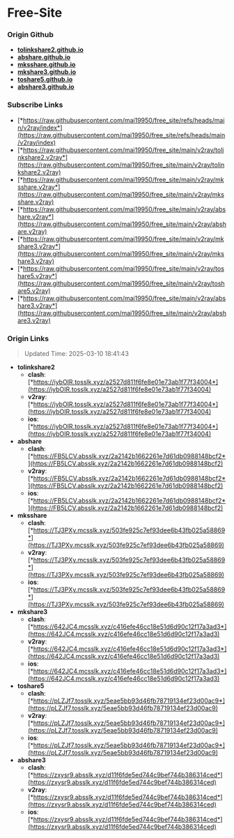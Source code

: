 # Free-Site

### Origin Github

- [**tolinkshare2.github.io**](https://github.com/tolinkshare2/tolinkshare2.github.io)
- [**abshare.github.io**](https://github.com/abshare/abshare.github.io)
- [**mksshare.github.io**](https://github.com/mksshare/mksshare.github.io)
- [**mkshare3.github.io**](https://github.com/mkshare3/mkshare3.github.io)
- [**toshare5.github.io**](https://github.com/toshare5/toshare5.github.io)
- [**abshare3.github.io**](https://github.com/abshare3/abshare3.github.io)

### Subscribe Links

- [*https://raw.githubusercontent.com/mai19950/free_site/refs/heads/main/v2ray/index*](https://raw.githubusercontent.com/mai19950/free_site/refs/heads/main/v2ray/index)
- [*https://raw.githubusercontent.com/mai19950/free_site/main/v2ray/tolinkshare2.v2ray*](https://raw.githubusercontent.com/mai19950/free_site/main/v2ray/tolinkshare2.v2ray)
- [*https://raw.githubusercontent.com/mai19950/free_site/main/v2ray/mksshare.v2ray*](https://raw.githubusercontent.com/mai19950/free_site/main/v2ray/mksshare.v2ray)
- [*https://raw.githubusercontent.com/mai19950/free_site/main/v2ray/abshare.v2ray*](https://raw.githubusercontent.com/mai19950/free_site/main/v2ray/abshare.v2ray)
- [*https://raw.githubusercontent.com/mai19950/free_site/main/v2ray/mkshare3.v2ray*](https://raw.githubusercontent.com/mai19950/free_site/main/v2ray/mkshare3.v2ray)
- [*https://raw.githubusercontent.com/mai19950/free_site/main/v2ray/toshare5.v2ray*](https://raw.githubusercontent.com/mai19950/free_site/main/v2ray/toshare5.v2ray)
- [*https://raw.githubusercontent.com/mai19950/free_site/main/v2ray/abshare3.v2ray*](https://raw.githubusercontent.com/mai19950/free_site/main/v2ray/abshare3.v2ray)

### Origin Links

> Updated Time: 2025-03-10 18:41:43

- **tolinkshare2**
  - **clash**: [*https://iybOIR.tosslk.xyz/a2527d811f6fe8e01e73ab1f77f34004*](https://iybOIR.tosslk.xyz/a2527d811f6fe8e01e73ab1f77f34004)
  - **v2ray**: [*https://iybOIR.tosslk.xyz/a2527d811f6fe8e01e73ab1f77f34004*](https://iybOIR.tosslk.xyz/a2527d811f6fe8e01e73ab1f77f34004)
  - **ios**: [*https://iybOIR.tosslk.xyz/a2527d811f6fe8e01e73ab1f77f34004*](https://iybOIR.tosslk.xyz/a2527d811f6fe8e01e73ab1f77f34004)
- **abshare**
  - **clash**: [*https://FB5LCV.absslk.xyz/2a2142b1662261e7d61db0988148bcf2*](https://FB5LCV.absslk.xyz/2a2142b1662261e7d61db0988148bcf2)
  - **v2ray**: [*https://FB5LCV.absslk.xyz/2a2142b1662261e7d61db0988148bcf2*](https://FB5LCV.absslk.xyz/2a2142b1662261e7d61db0988148bcf2)
  - **ios**: [*https://FB5LCV.absslk.xyz/2a2142b1662261e7d61db0988148bcf2*](https://FB5LCV.absslk.xyz/2a2142b1662261e7d61db0988148bcf2)
- **mksshare**
  - **clash**: [*https://TJ3PXy.mcsslk.xyz/503fe925c7ef93dee6b43fb025a58869*](https://TJ3PXy.mcsslk.xyz/503fe925c7ef93dee6b43fb025a58869)
  - **v2ray**: [*https://TJ3PXy.mcsslk.xyz/503fe925c7ef93dee6b43fb025a58869*](https://TJ3PXy.mcsslk.xyz/503fe925c7ef93dee6b43fb025a58869)
  - **ios**: [*https://TJ3PXy.mcsslk.xyz/503fe925c7ef93dee6b43fb025a58869*](https://TJ3PXy.mcsslk.xyz/503fe925c7ef93dee6b43fb025a58869)
- **mkshare3**
  - **clash**: [*https://642JC4.mcsslk.xyz/c416efe46cc18e51d6d90c12f17a3ad3*](https://642JC4.mcsslk.xyz/c416efe46cc18e51d6d90c12f17a3ad3)
  - **v2ray**: [*https://642JC4.mcsslk.xyz/c416efe46cc18e51d6d90c12f17a3ad3*](https://642JC4.mcsslk.xyz/c416efe46cc18e51d6d90c12f17a3ad3)
  - **ios**: [*https://642JC4.mcsslk.xyz/c416efe46cc18e51d6d90c12f17a3ad3*](https://642JC4.mcsslk.xyz/c416efe46cc18e51d6d90c12f17a3ad3)
- **toshare5**
  - **clash**: [*https://pLZJf7.tosslk.xyz/5eae5bb93d46fb78719134ef23d00ac9*](https://pLZJf7.tosslk.xyz/5eae5bb93d46fb78719134ef23d00ac9)
  - **v2ray**: [*https://pLZJf7.tosslk.xyz/5eae5bb93d46fb78719134ef23d00ac9*](https://pLZJf7.tosslk.xyz/5eae5bb93d46fb78719134ef23d00ac9)
  - **ios**: [*https://pLZJf7.tosslk.xyz/5eae5bb93d46fb78719134ef23d00ac9*](https://pLZJf7.tosslk.xyz/5eae5bb93d46fb78719134ef23d00ac9)
- **abshare3**
  - **clash**: [*https://zxysr9.absslk.xyz/d11f6fde5ed744c9bef744b386314ced*](https://zxysr9.absslk.xyz/d11f6fde5ed744c9bef744b386314ced)
  - **v2ray**: [*https://zxysr9.absslk.xyz/d11f6fde5ed744c9bef744b386314ced*](https://zxysr9.absslk.xyz/d11f6fde5ed744c9bef744b386314ced)
  - **ios**: [*https://zxysr9.absslk.xyz/d11f6fde5ed744c9bef744b386314ced*](https://zxysr9.absslk.xyz/d11f6fde5ed744c9bef744b386314ced)
